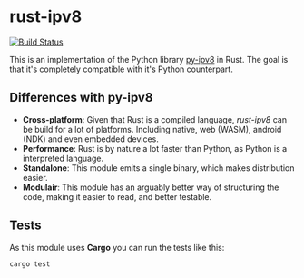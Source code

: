 # rust-ipv8

[![Build Status](https://travis-ci.org/ip-v8/rust-ipv8.svg?branch=master)](https://travis-ci.org/dsluijk/rust-ipv8)

This is an implementation of the Python library [py-ipv8](https://github.com/Tribler/py-ipv8) in Rust. The goal is that it's completely compatible with it's Python counterpart.

## Differences with py-ipv8

- **Cross-platform**: Given that Rust is a compiled language, _rust-ipv8_ can be build for a lot of platforms. Including native, web (WASM), android (NDK) and even embedded devices.
- **Performance**: Rust is by nature a lot faster than Python, as Python is a interpreted language.
- **Standalone**: This module emits a single binary, which makes distribution easier.
- **Modulair**: This module has an arguably better way of structuring the code, making it easier to read, and better testable.

## Tests

As this module uses **Cargo** you can run the tests like this:

```
cargo test
```
